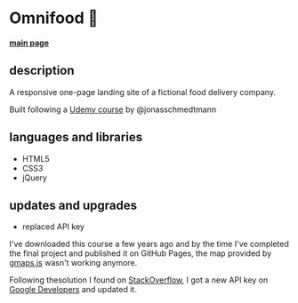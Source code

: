 # Omnifood :fork_and_knife: 

**[main page](https://applecrumble.github.io/omnifood/)**

## description
A responsive one-page landing site of a fictional food delivery company.

Built following a [Udemy course](https://www.udemy.com/course/design-and-develop-a-killer-website-with-html5-and-css3/) by @jonasschmedtmann

## languages and libraries

- HTML5
- CSS3
- jQuery

## updates and upgrades
- replaced API key

I've downloaded this course a few years ago and by the time I've completed the final project and published it on GitHub Pages, the map provided by [gmaps.js](https://hpneo.dev/gmaps/) wasn't working anymore.

Following thesolution I found on [StackOverflow](https://stackoverflow.com/questions/37403731/this-page-didnt-load-google-maps-correctly-see-the-javascript-console-for-tech), I got a new API key on [Google Developers](https://developers.google.com/maps/documentation/javascript/get-api-key) and updated it.
